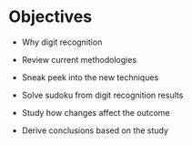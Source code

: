 # Objectives

- Why digit recognition

- Review current methodologies

- Sneak peek into the new techniques

- Solve sudoku from digit recognition results

- Study how changes affect the outcome

- Derive conclusions based on the study
